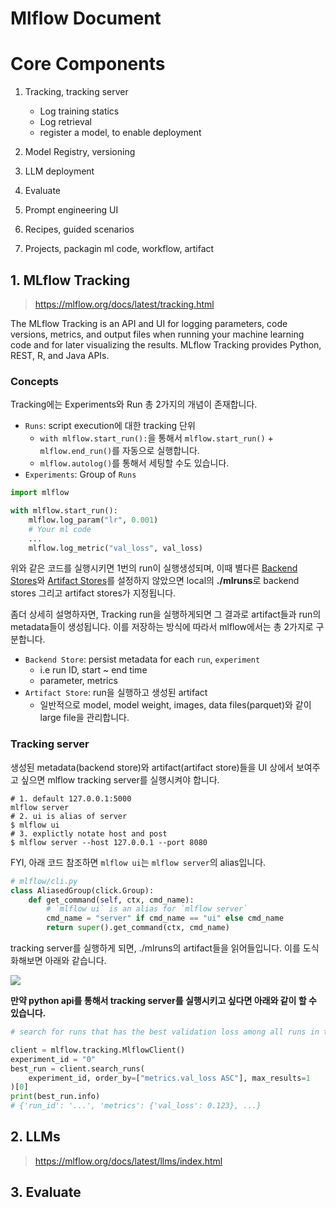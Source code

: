 # Mlflow Document



<!--more-->

# Core Components

1. Tracking, tracking server
    - Log training statics
    - Log retrieval
    - register a model, to enable deployment
    
2. Model Registry, versioning
3. LLM deployment
4. Evaluate
5. Prompt engineering UI
6. Recipes, guided scenarios
7. Projects, packagin ml code, workflow, artifact


## 1. MLflow Tracking
> https://mlflow.org/docs/latest/tracking.html


The MLflow Tracking is an API and UI for logging parameters, code versions, metrics, and output files when running your machine learning code and for later visualizing the results. MLflow Tracking provides Python, REST, R, and Java APIs.

### Concepts

Tracking에는 Experiments와 Run 총 2가지의 개념이 존재합니다.

- `Runs`: script execution에 대한 tracking 단위
    - `with mlflow.start_run():`을 통해서 `mlflow.start_run()` + `mlflow.end_run()`를 자동으로 실행합니다.
    - `mlflow.autolog()`를 통해서 세팅할 수도 있습니다.
- `Experiments`: Group of `Runs`

```py
import mlflow

with mlflow.start_run():
    mlflow.log_param("lr", 0.001)
    # Your ml code
    ...
    mlflow.log_metric("val_loss", val_loss)
```

위와 같은 코드를 실행시키면 1번의 run이 실행생성되며, 이때 별다른 [Backend Stores](https://mlflow.org/docs/latest/tracking/backend-stores.html#backend-stores)와 [Artifact Stores](https://mlflow.org/docs/latest/tracking/artifacts-stores.html)를 설정하지 않았으면 local의 **./mlruns**로 backend stores 그리고 artifact stores가 지정됩니다.

좀더 상세히 설명하자면, Tracking run을 실행하게되면 그 결과로 artifact들과 run의 metadata들이 생성됩니다. 이를 저장하는 방식에 따라서 mlflow에서는 총 2가지로 구분합니다.

- `Backend Store`: persist metadata for each `run`, `experiment`
    - i.e run ID, start ~ end time
    - parameter, metrics
- `Artifact Store`: run을 실행하고 생성된 artifact
    - 일반적으로 model, model weight, images, data files(parquet)와 같이 large file을 관리합니다.




### Tracking server

생성된 metadata(backend store)와 artifact(artifact store)들을 UI 상에서 보여주고 싶으면 mlflow tracking server를 실행시켜야 합니다. 

```shell
# 1. default 127.0.0.1:5000
mlflow server
# 2. ui is alias of server
$ mlflow ui
# 3. explictly notate host and post
$ mlflow server --host 127.0.0.1 --port 8080
```

FYI, 아래 코드 참조하면 `mlflow ui`는 `mlflow server`의 alias입니다. 


```py
# mlflow/cli.py
class AliasedGroup(click.Group):
    def get_command(self, ctx, cmd_name):
        # `mlflow ui` is an alias for `mlflow server`
        cmd_name = "server" if cmd_name == "ui" else cmd_name
        return super().get_command(ctx, cmd_name)
```


tracking server를 실행하게 되면, ./mlruns의 artifact들을 읽어들입니다. 이를 도식화해보면 아래와 같습니다. 


![](/images/mf_tracking.png)


**만약 python api를 통해서 tracking server를 실행시키고 싶다면 아래와 같이 할 수 있습니다.**

```py
# search for runs that has the best validation loss among all runs in the experiment.

client = mlflow.tracking.MlflowClient()
experiment_id = "0"
best_run = client.search_runs(
    experiment_id, order_by=["metrics.val_loss ASC"], max_results=1
)[0]
print(best_run.info)
# {'run_id': '...', 'metrics': {'val_loss': 0.123}, ...}

```

## 2. LLMs
> https://mlflow.org/docs/latest/llms/index.html



## 3. Evaluate
